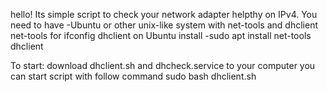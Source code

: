 hello!
Its simple script to check your network adapter helpthy on IPv4.
You need to have
-Ubuntu or other unix-like system with net-tools and dhclient
net-tools for ifconfig
dhclient 
on Ubuntu install 
-sudo apt install net-tools dhclient

To start:
download dhclient.sh and dhcheck.service to your computer 
you can start script with follow command
sudo bash dhclient.sh